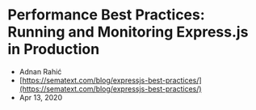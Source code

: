 # Performance Best Practices: Running and Monitoring Express.js in Production

- Adnan Rahić
- [https://sematext.com/blog/expressjs-best-practices/](https://sematext.com/blog/expressjs-best-practices/)
- Apr 13, 2020
